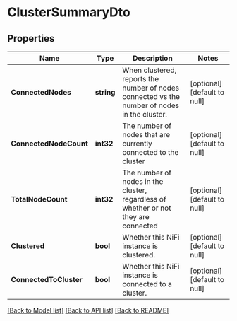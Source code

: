 # ClusterSummaryDto

## Properties
Name | Type | Description | Notes
------------ | ------------- | ------------- | -------------
**ConnectedNodes** | **string** | When clustered, reports the number of nodes connected vs the number of nodes in the cluster. | [optional] [default to null]
**ConnectedNodeCount** | **int32** | The number of nodes that are currently connected to the cluster | [optional] [default to null]
**TotalNodeCount** | **int32** | The number of nodes in the cluster, regardless of whether or not they are connected | [optional] [default to null]
**Clustered** | **bool** | Whether this NiFi instance is clustered. | [optional] [default to null]
**ConnectedToCluster** | **bool** | Whether this NiFi instance is connected to a cluster. | [optional] [default to null]

[[Back to Model list]](../README.md#documentation-for-models) [[Back to API list]](../README.md#documentation-for-api-endpoints) [[Back to README]](../README.md)

